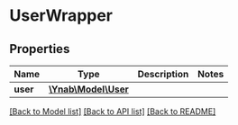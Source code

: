 # UserWrapper

## Properties
Name | Type | Description | Notes
------------ | ------------- | ------------- | -------------
**user** | [**\Ynab\Model\User**](User.md) |  | 

[[Back to Model list]](../README.md#documentation-for-models) [[Back to API list]](../README.md#documentation-for-api-endpoints) [[Back to README]](../README.md)


